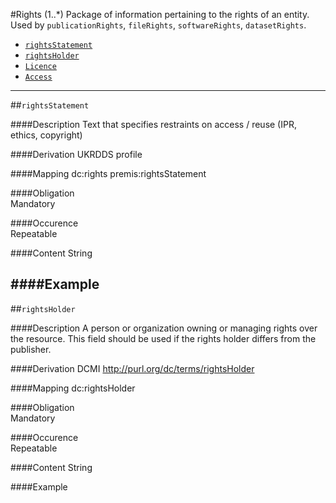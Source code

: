 
#Rights (1..*)
Package of information pertaining to the rights of an entity. Used by `publicationRights`, `fileRights`, `softwareRights`, `datasetRights`.


* [`rightsStatement`](#rightsstatement)
* [`rightsHolder`](#rightsholder)
* [`Licence`](https://github.com/JiscRDSS/rdss-canonical-data-model/blob/master/properties/Rights/licence.md)
* [`Access`](https://github.com/JiscRDSS/rdss-canonical-data-model/blob/master/properties/Rights/access.md)

-----------------------------------------


##`rightsStatement`  

####Description
Text that specifies restraints on access / reuse (IPR, ethics, copyright)

####Derivation
UKRDDS profile

####Mapping
dc:rights
premis:rightsStatement

####Obligation	
Mandatory

####Occurence	
Repeatable

####Content 
String

####Example
-------------------------------------------

##`rightsHolder` 

####Description
A person or organization owning or managing rights over the resource. This field should be used if the rights holder differs from the publisher.

####Derivation
DCMI
http://purl.org/dc/terms/rightsHolder

####Mapping
dc:rightsHolder

####Obligation	
Mandatory

####Occurence	
Repeatable

####Content 
String

####Example
